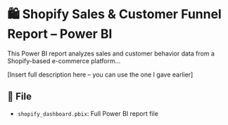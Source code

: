 # 🛍️ Shopify Sales & Customer Funnel Report – Power BI

This Power BI report analyzes sales and customer behavior data from a Shopify-based e-commerce platform...

[Insert full description here – you can use the one I gave earlier]

## 📁 File
- `shopify_dashboard.pbix`: Full Power BI report file
